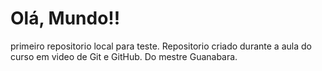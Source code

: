 # Olá, Mundo!!

 primeiro repositorio local para teste.
 Repositorio criado durante a aula do curso em video de Git e GitHub.
 Do mestre Guanabara.
  
